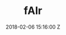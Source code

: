 ---
title: fAIr
date: 2018-02-06 15:16:00 Z
position: 4
Block 0:
  Header: 
  Text: fAIr is an open AI-assisted mapping service developed by the Humanitarian OpenStreetMap Team (HOT) that aims to improve the efficiency and accuracy of mapping efforts for humanitarian purposes.
  Image: "https://cdn.hotosm.org/website/OAM+pics.png"
Block 1:
  Section: What is it?
  Header:  "The service uses AI models, specifically computer vision techniques, to detect objects such as buildings, roads, waterways, and trees from satellite and UAV imagery. The name fAIr is derived from the following terms:"
  Text: "**f**: for freedom and free and open-source software <br>
  **AI**: for Artificial Intelligence <br>
  **r**: for resilience and our responsibility for our communities and the role we play within humanitarian mapping"  
  Image: https://cdn.hotosm.org/website/open-source.png
  Tools:
  - Name: Learn More
    URL: https://fair-dev.hotosm.org/start-mapping
Block 2:
  Header: 
  Text: 
  Rectangle-1:
    Icon: fa-solid fa-users-gear
    Header: "fAIr: for whom?"
    Highlight: "fAIr is a new AI mapping service tailored for humanitarian OpenStreetMap (OSM) mappers. It aims to boost mapping efficiency by offering AI assistance on mobile and web platforms. Users can create and employ their own AI models, enhancing mapping efforts in their regions or for humanitarian causes."
  Rectangle-2:
    Icon: fa-solid fa-group-arrows-rotate
    Header: "What is fAIr exactly?"
    Highlight: "fAIr is a unique, open-source AI mapping tool. It empowers local communities to create and train AI models, fostering fairness and relevance in mapping. With constant community feedback, we combat biases and enhance living conditions in mapped areas."
  Rectangle-3:
    Icon: fa-solid fa-magnifying-glass
    Header: "How does it work?"
    Highlight: "fAIr uses AI models by humanitarian OSM mappers to detect map features from open-source satellite and UAV imagery. It suggests additions to OSM without mass import, providing accurate feedback loops to enhance model intelligence through corrections by OSM mappers."
Block 3:
  Header: "Why fAIr?"
  Highlight: Tasking Manager allows multiple individuals to work simultaneously on the same overall area, enabling rapid completion of the project.
  Text: "HOT sees that mappers can, on average, map between 1000-1500 buildings per working day without AI assistance. During an AI-assisted mapping pilot (2019-2020) supported by Microsoft, 18 million building footprints were extracted from satellite imagery for all of Tanzania and Uganda. HOT discovered during this pilot that this **average mapping nearly doubled** to 2500-3000 buildings being added to OSM per day with the assistance of high-quality AI open-source datasets.
  fAIr seek to solve three foreseen problems:
  <br>
  <br>
  **1. AI models openness:** AI-assisted mapping for humanitarian purposed feels like a black box. Useful open-source results coming from AI exists (e.g. [META's global roads dataset](https://mapwith.ai/) available in RapiD). However, the models (code) are currently not open-sourced.<br><br>
  **2. Model bias:** Having model biases means predicting over satellite imagery would be biassed toward the training dataset used to teach the AI model and the nature and quality of imagery is very different across the globe. Here are three different images from Asia and Africa show totally different nature of imagery:<br><br>
  ![OAM pics.png](https://cdn.hotosm.org/website/OAM+pics.png)
  Source: [OpenAerialMap](https://openaerialmap.org/)<br><br><br>
  **3. Lack of feedback:** There is no enhancement applied easily on the intelligence and accuracy of the AI models and humans are out of the loop when building the AI models, this due to AI models being either closed source or were built once and made available to end users so enhancements would require repeating the process from scratch..
  <br>
  <br>
  "
  Image: "/uploads/fair-fmtm-monrovia-digitizing.jpg" 
  Tools:
  - Name: Website
    URL: https://fair-dev.hotosm.org/
  - Name: fAIr GitHub
    URL: https://github.com/hotosm/fAIr
  - Name: HOT Docs
    URL: https://docs.hotosm.org/
Block 4:
  Header: Open Aerial Map (OAM)
  Text: OpenAerialMap is an open service to provide access to a commons of openly licensed imagery and map layer services. Download or contribute imagery to the growing commons of openly licensed imagery.
  Image: "https://cdn.hotosm.org/website/GAL+Group+for+Mapping+Tips+Post.jpg"
  Tools:
  - Name: Learn More
    URL: https://openaerialmap.org/
Block 5:
  Header: Field Mapping Tasking Manager (FMTM)
  Text: The FMTM is a standalone mobile and web application that works using OpenDataKit (ODK), a powerful data collection platform that leverages commonly-available mobile Android devices to enable people to input information including geospatial data in the field.
  Image: https://cdn.hotosm.org/website/open-source.png
  Tools:
  - Name: Learn More
    URL: https://fmtm.hotosm.org/
layout: product-pages
---